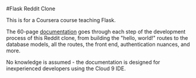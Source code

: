 #Flask Reddit Clone

This is for a Coursera course teaching Flask. 

The 60-page [documentation](https://docs.google.com/document/d/16XEdoqeY2XH0ROYiVefino9cJgOta3oB52O1BvuoY_4/edit?usp=sharing) goes through each step of the development process of this Reddit clone, from building the "hello, world!" routes to the database models, all the routes, the front end, authentication nuances, and more.

No knowledge is assumed - the documentation is designed for inexperienced developers using the Cloud 9 IDE.
